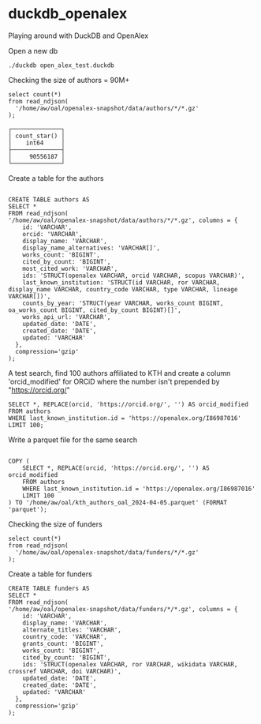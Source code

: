 # duckdb_openalex
Playing around with DuckDB and OpenAlex

Open a new db

````
./duckdb open_alex_test.duckdb
````

Checking the size of authors = 90M+

````
select count(*)
from read_ndjson(
  '/home/aw/oal/openalex-snapshot/data/authors/*/*.gz'
);

┌──────────────┐
│ count_star() │
│    int64     │
├──────────────┤
│     90556187 │
└──────────────┘
````

Create a table for the authors

````

CREATE TABLE authors AS
SELECT *
FROM read_ndjson(
'/home/aw/oal/openalex-snapshot/data/authors/*/*.gz', columns = {
    id: 'VARCHAR',
    orcid: 'VARCHAR',
    display_name: 'VARCHAR',
    display_name_alternatives: 'VARCHAR[]',
    works_count: 'BIGINT',
    cited_by_count: 'BIGINT',
    most_cited_work: 'VARCHAR',
    ids: 'STRUCT(openalex VARCHAR, orcid VARCHAR, scopus VARCHAR)',
    last_known_institution: 'STRUCT(id VARCHAR, ror VARCHAR, display_name VARCHAR, country_code VARCHAR, type VARCHAR, lineage VARCHAR[])',
    counts_by_year: 'STRUCT(year VARCHAR, works_count BIGINT, oa_works_count BIGINT, cited_by_count BIGINT)[]',
    works_api_url: 'VARCHAR',
    updated_date: 'DATE',
    created_date: 'DATE',
    updated: 'VARCHAR'
  },
  compression='gzip'
);
````
A test search, find 100 authors affiliated to KTH and create a column 'orcid_modified' for ORCiD where the number isn't prepended by "https://orcid.org/"

````
SELECT *, REPLACE(orcid, 'https://orcid.org/', '') AS orcid_modified
FROM authors
WHERE last_known_institution.id = 'https://openalex.org/I86987016'
LIMIT 100;
````

Write a parquet file for the same search

````

COPY (
    SELECT *, REPLACE(orcid, 'https://orcid.org/', '') AS orcid_modified
    FROM authors
    WHERE last_known_institution.id = 'https://openalex.org/I86987016'
    LIMIT 100
) TO '/home/aw/oal/kth_authors_oal_2024-04-05.parquet' (FORMAT 'parquet');

````

Checking the size of funders

````
select count(*)
from read_ndjson(
  '/home/aw/oal/openalex-snapshot/data/funders/*/*.gz'
);
````

Create a table for funders

````
CREATE TABLE funders AS
SELECT *
FROM read_ndjson(
'/home/aw/oal/openalex-snapshot/data/funders/*/*.gz', columns = {
    id: 'VARCHAR',
    display_name: 'VARCHAR',
    alternate_titles: 'VARCHAR',
    country_code: 'VARCHAR',
    grants_count: 'BIGINT',
    works_count: 'BIGINT',
    cited_by_count: 'BIGINT',
    ids: 'STRUCT(openalex VARCHAR, ror VARCHAR, wikidata VARCHAR, crossref VARCHAR, doi VARCHAR)',
    updated_date: 'DATE',
    created_date: 'DATE',
    updated: 'VARCHAR'
  },
  compression='gzip'
);
